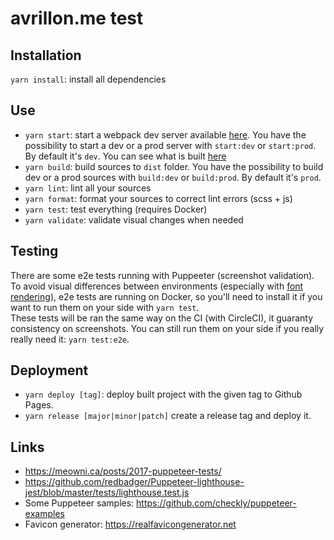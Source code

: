 # avrillon.me test

## Installation

`yarn install`: install all dependencies

## Use

- `yarn start`: start a webpack dev server available [here](http://localhost:9000). You have the possibility to start a dev or a prod server with `start:dev` or `start:prod`. By default it's `dev`. You can see what is built [here](http://localhost:9000/webpack-dev-server)
- `yarn build`: build sources to `dist` folder. You have the possibility to build dev or a prod sources with `build:dev` or `build:prod`. By default it's `prod`.
- `yarn lint`: lint all your sources
- `yarn format`: format your sources to correct lint errors (scss + js)
- `yarn test`: test everything (requires Docker)
- `yarn validate`: validate visual changes when needed

## Testing

There are some e2e tests running with Puppeeter (screenshot validation).
To avoid visual differences between environments (especially with [font rendering](https://www.smashingmagazine.com/2012/04/a-closer-look-at-font-rendering/)), e2e tests are running on Docker, so you'll need to install it if you want to run them on your side with `yarn test`.  
These tests will be ran the same way on the CI (with CircleCI), it guaranty consistency on screenshots.
You can still run them on your side if you really really need it: `yarn test:e2e`.

## Deployment

- `yarn deploy [tag]`: deploy built project with the given tag to Github Pages.
- `yarn release [major|minor|patch]` create a release tag and deploy it.

## Links

- https://meowni.ca/posts/2017-puppeteer-tests/
- https://github.com/redbadger/Puppeteer-lighthouse-jest/blob/master/tests/lighthouse.test.js
- Some Puppeteer samples: https://github.com/checkly/puppeteer-examples
- Favicon generator: https://realfavicongenerator.net
